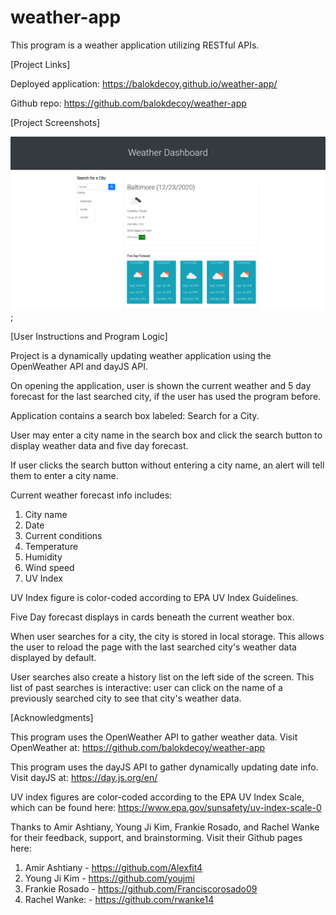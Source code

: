 # weather-app
This program is a weather application utilizing RESTful APIs.

[Project Links]

Deployed application: https://balokdecoy.github.io/weather-app/

Github repo: https://github.com/balokdecoy/weather-app

[Project Screenshots]

![Weather Screenshot](./assets/screenshots/weather-app.png);

[User Instructions and Program Logic]

Project is a dynamically updating weather application using the OpenWeather API and dayJS API. 

On opening the application, user is shown the current weather and 5 day forecast for the last searched city, if the user has used the program before.

Application contains a search box labeled: Search for a City.

User may enter a city name in the search box and click the search button to display weather data and five day forecast.

If user clicks the search button without entering a city name, an alert will tell them to enter a city name.

Current weather forecast info includes: 
1. City name
2. Date
3. Current conditions
4. Temperature
5. Humidity
6. Wind speed
7. UV Index

UV Index figure is color-coded according to EPA UV Index Guidelines. 

Five Day forecast displays in cards beneath the current weather box. 

When user searches for a city, the city is stored in local storage. This allows the user to reload the page with the last searched city's weather data displayed by default. 

User searches also create a history list on the left side of the screen. This list of past searches is interactive: user can click on the name of a previously searched city to see that city's weather data. 

[Acknowledgments]

This program uses the OpenWeather API to gather weather data. Visit OpenWeather at: https://github.com/balokdecoy/weather-app

This program uses the dayJS API to gather dynamically updating date info. Visit dayJS at: https://day.js.org/en/

UV index figures are color-coded according to the EPA UV Index Scale, which can be found here: https://www.epa.gov/sunsafety/uv-index-scale-0 

Thanks to Amir Ashtiany, Young Ji Kim, Frankie Rosado, and Rachel Wanke for their feedback, support, and brainstorming. Visit their Github pages here:

1. Amir Ashtiany - https://github.com/Alexfit4
2. Young Ji Kim - https://github.com/youjmi
3. Frankie Rosado - https://github.com/Franciscorosado09
4. Rachel Wanke: - https://github.com/rwanke14 
